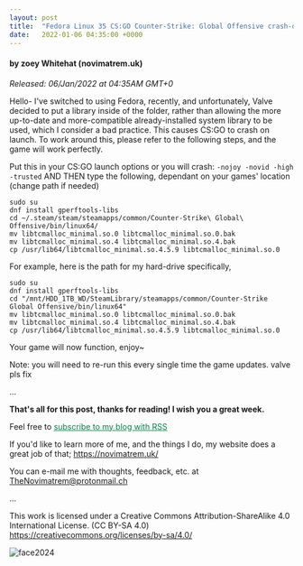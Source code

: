 ```yaml
---
layout: post
title:  "Fedora Linux 35 CS:GO Counter-Strike: Global Offensive crash-on-launch fix"
date:   2022-01-06 04:35:00 +0000
---
```

#### by zoey Whitehat (novimatrem.uk)
*Released: 06/Jan/2022 at 04:35AM GMT+0*

Hello- I've switched to using Fedora, recently, and unfortunately, Valve decided to put a library inside of the folder, rather than allowing the more up-to-date and more-compatible already-installed system library to be used, which I consider a bad practice. This causes CS:GO to crash on launch. To work around this, please refer to the following steps, and the game will work perfectly.

Put this in your CS:GO launch options or you will crash: ``-nojoy -novid -high -trusted``
AND THEN type the following, dependant on your games' location (change path if needed)
```
sudo su
dnf install gperftools-libs
cd ~/.steam/steam/steamapps/common/Counter-Strike\ Global\ Offensive/bin/linux64/
mv libtcmalloc_minimal.so.0 libtcmalloc_minimal.so.0.bak
mv libtcmalloc_minimal.so.4 libtcmalloc_minimal.so.4.bak
cp /usr/lib64/libtcmalloc_minimal.so.4.5.9 libtcmalloc_minimal.so.0
```

For example, here is the path for my hard-drive specifically,
```
sudo su
dnf install gperftools-libs
cd "/mnt/HDD_1TB_WD/SteamLibrary/steamapps/common/Counter-Strike Global Offensive/bin/linux64"
mv libtcmalloc_minimal.so.0 libtcmalloc_minimal.so.0.bak
mv libtcmalloc_minimal.so.4 libtcmalloc_minimal.so.4.bak
cp /usr/lib64/libtcmalloc_minimal.so.4.5.9 libtcmalloc_minimal.so.0
```

Your game will now function, enjoy~

Note: you will need to re-run this every single time the game updates.
valve pls fix

...

**That's all for this post, thanks for reading! I wish you a great week.**

Feel free to <a href="https://novimatrem.gitlab.io/blog/feed.xml" style="color: #008148" target="_blank">subscribe to my blog with RSS</a>

If you'd like to learn more of me, and the things I do, my website does a great job of that; <a href="https://novimatrem.uk/" style="color: #008148" target="_blank">https://novimatrem.uk/</a>

You can e-mail me with thoughts, feedback, etc. at [TheNovimatrem@protonmail.ch](mailto:TheNovimatrem@protonmail.ch)

...

This work is licensed under a Creative Commons Attribution-ShareAlike 4.0 International License. (CC BY-SA 4.0)
<a href="https://creativecommons.org/licenses/by-sa/4.0/" style="color: #008148" target="_blank">https://creativecommons.org/licenses/by-sa/4.0/</a>

![face2024](https://gitlab.com/Novimatrem/blog/-/raw/master/face2024.png)
